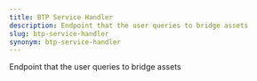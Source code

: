 ```yaml
---
title: BTP Service Handler
description: Endpoint that the user queries to bridge assets
slug: btp-service-handler
synonym: btp-service-handler
---
```


Endpoint that the user queries to bridge assets